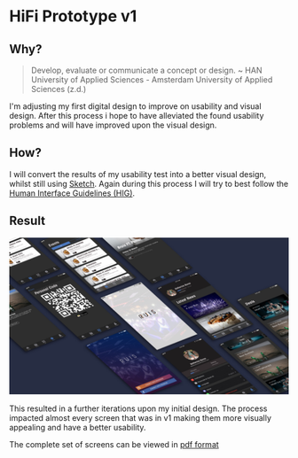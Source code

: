 # HiFi Prototype v1
## Why?
> Develop, evaluate or communicate a concept or design.  ~ HAN University of Applied Sciences - Amsterdam University of Applied Sciences (z.d.)

I'm adjusting my first digital design to improve on usability and visual design. After this process i hope to have alleviated the found usability problems and will have improved upon the visual design.

## How?
I will convert the results of my usability test into a better visual design, whilst still using [Sketch](https://www.sketchapp.com). Again during this process I will try to best follow the [Human Interface Guidelines (HIG)](https://developer.apple.com/design/human-interface-guidelines/ios/overview/themes/).

## Result
![HiFi screens v2](../assets/images/hifi-v2-banner.jpg)

This resulted in a further iterations upon my initial design. The process impacted almost every screen that was in v1 making them more visually appealing and have a better usability.

The complete set of screens can be viewed in [pdf format](../assets/downloads/hifi-v2.pdf)
